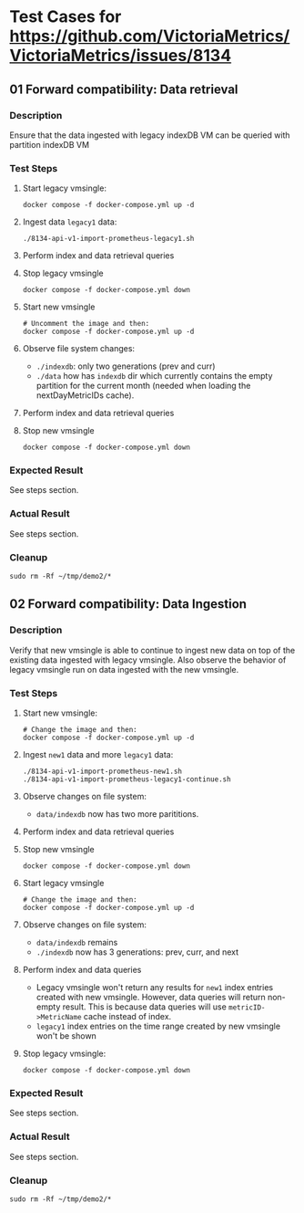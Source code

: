 # Test Cases for https://github.com/VictoriaMetrics/VictoriaMetrics/issues/8134

## 01 Forward compatibility: Data retrieval

### Description

Ensure that the data ingested with legacy indexDB VM can be queried with
partition indexDB VM

### Test Steps

1.  Start legacy vmsingle:

    ```shell
	docker compose -f docker-compose.yml up -d
	```

2.  Ingest data `legacy1` data:

    ```shell
	./8134-api-v1-import-prometheus-legacy1.sh
	```

3. Perform index and data retrieval queries

4. Stop legacy vmsingle

   ```shell
   docker compose -f docker-compose.yml down
   ```

5. Start new vmsingle

    ```shell
	# Uncomment the image and then:
	docker compose -f docker-compose.yml up -d
	```

6. Observe file system changes:

   -   `./indexdb`: only two generations (prev and curr)
   -   `./data` how has `indexdb` dir which currently contains the empty
       partition for the current month (needed when loading the nextDayMetricIDs
	   cache).

6. Perform index and data retrieval queries

7. Stop new vmsingle

   ```shell
   docker compose -f docker-compose.yml down
   ```

### Expected Result

See steps section.

### Actual Result

See steps section.

### Cleanup

```shell
sudo rm -Rf ~/tmp/demo2/*
```

## 02 Forward compatibility: Data Ingestion

### Description

Verify that new vmsingle is able to continue to ingest new data on top of the
existing data ingested with legacy vmsingle. Also observe the behavior of legacy
vmsingle run on data ingested with the new vmsingle.

### Test Steps

1.  Start new vmsingle:

    ```shell
	# Change the image and then:
	docker compose -f docker-compose.yml up -d
	```

3.  Ingest `new1` data  and more `legacy1` data:

    ```shell
	./8134-api-v1-import-prometheus-new1.sh
	./8134-api-v1-import-prometheus-legacy1-continue.sh
	```

4.  Observe changes on file system:

    -   `data/indexdb` now has two more parititions.

5.  Perform index and data retrieval queries

6.  Stop new vmsingle

    ```shell
	docker compose -f docker-compose.yml down
	```

7.  Start legacy vmsingle

    ```shell
	# Change the image and then:
	docker compose -f docker-compose.yml up -d
	```

8.  Observe changes on file system:

    -   `data/indexdb` remains
	-   `./indexdb` now has 3 generations: prev, curr, and next

9.  Perform index and data queries

    -   Legacy vmsingle won't return any results for `new1` index entries
	    created with new vmsingle. However, data queries will return non-empty
		result. This is because data queries will use `metricID->MetricName`
		cache instead of index.
	-   `legacy1` index entries on the time range created by new vmsingle won't
	    be shown

10. Stop legacy vmsingle:

    ```shell
	docker compose -f docker-compose.yml down
	```

### Expected Result

See steps section.

### Actual Result

See steps section.

### Cleanup

```shell
sudo rm -Rf ~/tmp/demo2/*
```
